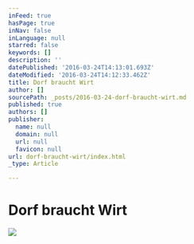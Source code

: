 ```yaml
---
inFeed: true
hasPage: true
inNav: false
inLanguage: null
starred: false
keywords: []
description: ''
datePublished: '2016-03-24T14:13:01.693Z'
dateModified: '2016-03-24T14:12:33.462Z'
title: Dorf braucht Wirt
author: []
sourcePath: _posts/2016-03-24-dorf-braucht-wirt.md
published: true
authors: []
publisher:
  name: null
  domain: null
  url: null
  favicon: null
url: dorf-braucht-wirt/index.html
_type: Article

---
```

# Dorf braucht Wirt
![](https://s3-us-west-2.amazonaws.com/the-grid-img/p/472a9f3b70cff3bca6b7c9effdc154a2f59b8000.png)